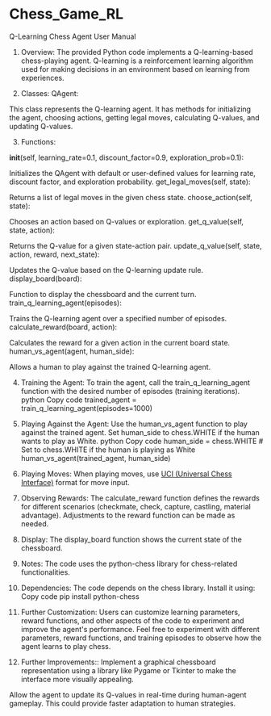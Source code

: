 # Chess_Game_RL
Q-Learning Chess Agent User Manual
1. Overview:
The provided Python code implements a Q-learning-based chess-playing agent. Q-learning is a reinforcement learning algorithm used for making decisions in an environment based on learning from experiences.

2. Classes:
QAgent:

This class represents the Q-learning agent. It has methods for initializing the agent, choosing actions, getting legal moves, calculating Q-values, and updating Q-values.

3. Functions:

__init__(self, learning_rate=0.1, discount_factor=0.9, exploration_prob=0.1):

Initializes the QAgent with default or user-defined values for learning rate, discount factor, and exploration probability.
get_legal_moves(self, state):

Returns a list of legal moves in the given chess state.
choose_action(self, state):

Chooses an action based on Q-values or exploration.
get_q_value(self, state, action):

Returns the Q-value for a given state-action pair.
update_q_value(self, state, action, reward, next_state):

Updates the Q-value based on the Q-learning update rule.
display_board(board):

Function to display the chessboard and the current turn.
train_q_learning_agent(episodes):

Trains the Q-learning agent over a specified number of episodes.
calculate_reward(board, action):

Calculates the reward for a given action in the current board state.
human_vs_agent(agent, human_side):

Allows a human to play against the trained Q-learning agent.


4. Training the Agent:
To train the agent, call the train_q_learning_agent function with the desired number of episodes (training iterations).
python
Copy code
trained_agent = train_q_learning_agent(episodes=1000)


5. Playing Against the Agent:
Use the human_vs_agent function to play against the trained agent.
Set human_side to chess.WHITE if the human wants to play as White.
python
Copy code
human_side = chess.WHITE  # Set to chess.WHITE if the human is playing as White
human_vs_agent(trained_agent, human_side)


6. Playing Moves:
When playing moves, use [UCI (Universal Chess Interface)](https://en.wikipedia.org/wiki/Universal_Chess_Interface) format for move input.


7. Observing Rewards:
The calculate_reward function defines the rewards for different scenarios (checkmate, check, capture, castling, material advantage). Adjustments to the reward function can be made as needed.


8. Display:
The display_board function shows the current state of the chessboard.


9. Notes:
The code uses the python-chess library for chess-related functionalities.


10. Dependencies:
The code depends on the chess library. Install it using:
Copy code
pip install python-chess


11. Further Customization:
Users can customize learning parameters, reward functions, and other aspects of the code to experiment and improve the agent's performance.
Feel free to experiment with different parameters, reward functions, and training episodes to observe how the agent learns to play chess.

12. Further Improvements::
Implement a graphical chessboard representation using a library like Pygame or Tkinter to make the interface more visually appealing.

Allow the agent to update its Q-values in real-time during human-agent gameplay. This could provide faster adaptation to human strategies.

